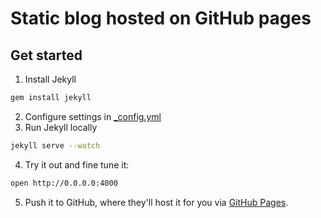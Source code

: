 # Static blog hosted on GitHub pages

## Get started

1. Install Jekyll

```sh
gem install jekyll
```
2. Configure settings in [_config.yml](https://github.com/melnicki/melnicki.github.io/blob/master/_config.yml)
3. Run Jekyll locally

```sh
jekyll serve --watch
```
4. Try it out and fine tune it:

```sh
open http://0.0.0.0:4000
```
5. Push it to GitHub, where they'll host it for you via [GitHub Pages](https://pages.github.com/).
